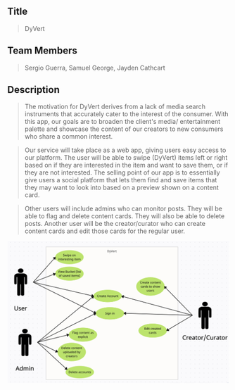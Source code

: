 ## Title
>DyVert

## Team Members
>Sergio Guerra, Samuel George, Jayden Cathcart

## Description 
>The motivation for DyVert derives from a lack of media search instruments that accurately cater to the interest of the consumer. With this app, our goals are to broaden the client's media/ entertainment palette and showcase the content of our creators to new consumers who share a common interest.

>Our service will take place as a web app, giving users easy access to our platform. The user will be able to swipe (DyVert) items left or right based on if they are interested in the item and want to save them, or if they are not interested. The selling point of our app is to essentially give users a social platform that lets them find and save items that they may want to look into based on a preview shown on a content card.

>Other users will include admins who can monitor posts. They will be able to flag and delete content cards. They will also be able to delete posts. Another user will be the creator/curator who can create content cards and edit those cards for the regular user.


![Use Case Diagram](./Use%20Case%20Diagram.png)